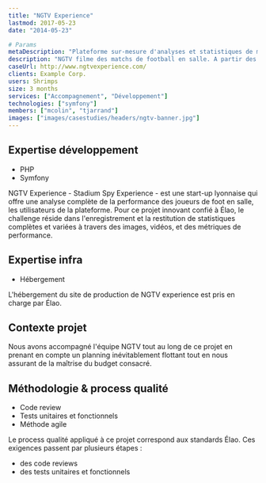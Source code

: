 ```yaml
---
title: "NGTV Experience"
lastmod: 2017-05-23
date: "2014-05-23"

# Params
metaDescription: "Plateforme sur-mesure d'analyses et statistiques de matchs de foot en salle. Technologies employées : Php, Symfony, objets connectés"
description: "NGTV filme des matchs de football en salle. A partir des images, NGTV génère des statistiques variées de performances individuelles et d'équipe. Ces stats ciblent l'attaque, la défense ou encore la performance physique. Grâce à un compte personnel, les joueurs peuvent ensuite consulter leurs données et celles de leur équipe."
caseUrl: http://www.ngtvexperience.com/
clients: Example Corp.
users: Shrimps
size: 3 months
services: ["Accompagnement", "Développement"]
technologies: ["symfony"]
members: ["mcolin", "tjarrand"]
images: ["images/casestudies/headers/ngtv-banner.jpg"]
---
```


## Expertise développement

* PHP
* Symfony

NGTV Experience - Stadium Spy Experience - est une start-up lyonnaise qui offre une analyse complète de la performance des joueurs de foot en salle, les utilisateurs de la plateforme.  Pour ce projet innovant confié à Élao, le challenge réside dans l'enregistrement et la restitution de statistiques complètes et variées à travers des images, vidéos, et des métriques de performance.

## Expertise infra

* Hébergement

L'hébergement du site de production de NGTV experience est pris en charge par Élao.

## Contexte projet

Nous avons accompagné l'équipe NGTV tout au long de ce projet en prenant en compte un planning inévitablement flottant tout en nous assurant de la maîtrise du budget consacré.

## Méthodologie & process qualité

* Code review
* Tests unitaires et fonctionnels
* Méthode agile

Le process qualité appliqué à ce projet correspond aux standards Élao. Ces exigences passent par plusieurs étapes :

* des code reviews
* des tests unitaires et fonctionnels
